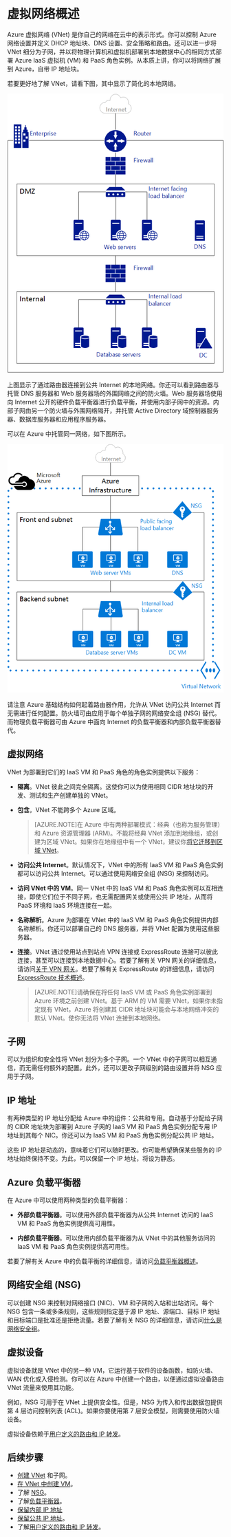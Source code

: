 <properties
   pageTitle="Azure 虚拟网络 (VNet) 概述"
   description="了解 Azure 中的虚拟网络 (VNet)"
   services="virtual-network"
   documentationCenter="na"
   authors="telmosampaio"
   manager="carolz"
   editor="tysonn" />
<tags
   ms.service="virtual-network"
   ms.date="08/05/2015"
   wacn.date="09/15/2015" />

# 虚拟网络概述

Azure 虚拟网络 (VNet) 是你自己的网络在云中的表示形式。你可以控制 Azure 网络设置并定义 DHCP 地址块、DNS 设置、安全策略和路由。还可以进一步将 VNet 细分为子网，并以将物理计算机和虚拟机部署到本地数据中心的相同方式部署 Azure IaaS 虚拟机 (VM) 和 PaaS 角色实例。从本质上讲，你可以将网络扩展到 Azure，自带 IP 地址块。

若要更好地了解 VNet，请看下图，其中显示了简化的本地网络。

![本地网络](./media/virtual-networks-overview/figure01.png)

上图显示了通过路由器连接到公共 Internet 的本地网络。你还可以看到路由器与托管 DNS 服务器和 Web 服务器场的外围网络之间的防火墙。Web 服务器场使用向 Internet 公开的硬件负载平衡器进行负载平衡，并使用内部子网中的资源。内部子网由另一个防火墙与外围网络隔开，并托管 Active Directory 域控制器服务器、数据库服务器和应用程序服务器。

可以在 Azure 中托管同一网络，如下图所示。

![Azure 虚拟网络](./media/virtual-networks-overview/figure02.png)

请注意 Azure 基础结构如何起着路由器作用，允许从 VNet 访问公共 Internet 而无需进行任何配置。防火墙可由应用于每个单独子网的网络安全组 (NSG) 替代。而物理负载平衡器可由 Azure 中面向 Internet 的负载平衡器和内部负载平衡器替代。

## 虚拟网络

VNet 为部署到它们的 IaaS VM 和 PaaS 角色的角色实例提供以下服务：

- **隔离**。VNet 彼此之间完全隔离。这使你可以为使用相同 CIDR 地址块的开发、测试和生产创建单独的 VNet。

- **包含**。VNet 不能跨多个 Azure 区域。

    >[AZURE.NOTE]在 Azure 中有两种部署模式：经典（也称为服务管理）和 Azure 资源管理器 (ARM)。不能将经典 VNet 添加到地缘组，或创建为区域 VNet。如果你在地缘组中有一个 VNet，建议你[将它迁移到区域 VNet](/documentation/articles/virtual-networks-migrate-to-regional-vnet)。

- **访问公共 Internet**。默认情况下，VNet 中的所有 IaaS VM 和 PaaS 角色实例都可以访问公共 Internet。可以通过使用网络安全组 (NSG) 来控制访问。

- **访问 VNet 中的 VM**。同一 VNet 中的 IaaS VM 和 PaaS 角色实例可以互相连接，即使它们位于不同子网，也无需配置网关或使用公共 IP 地址，从而将 PaaS 环境和 IaaS 环境连接在一起。

- **名称解析**。Azure 为部署在 VNet 中的 IaaS VM 和 PaaS 角色实例提供内部名称解析。你还可以部署自己的 DNS 服务器，并将 VNet 配置为使用这些服务器。

- **连接**。VNet 通过使用站点到站点 VPN 连接或 ExpressRoute 连接可以彼此连接，甚至可以连接到本地数据中心。若要了解有关 VPN 网关的详细信息，请访问[关于 VPN 网关](/documentation/articles/vpn-gateway-about-vpngateways)。若要了解有关 ExpressRoute 的详细信息，请访问 [ExpressRoute 技术概述](/documentation/articles/expressroute-introduction)。

    >[AZURE.NOTE]请确保在将任何 IaaS VM 或 PaaS 角色实例部署到 Azure 环境之前创建 VNet。基于 ARM 的 VM 需要 VNet，如果你未指定现有 VNet，Azure 将创建其 CIDR 地址块可能会与本地网络冲突的默认 VNet。使你无法将 VNet 连接到本地网络。

## 子网

可以为组织和安全性将 VNet 划分为多个子网。一个 VNet 中的子网可以相互通信，而无需任何额外的配置。此外，还可以更改子网级别的路由设置并将 NSG 应用于子网。

## IP 地址

有两种类型的 IP 地址分配给 Azure 中的组件：公共和专用。自动基于分配给子网的 CIDR 地址块为部署到 Azure 子网的 IaaS VM 和 PaaS 角色实例分配专用 IP 地址到其每个 NIC。你还可以为 IaaS VM 和 PaaS 角色实例分配公共 IP 地址。

这些 IP 地址是动态的，意味着它们可以随时更改。你可能希望确保某些服务的 IP 地址始终保持不变。为此，可以保留一个 IP 地址，将设为静态。

## Azure 负载平衡器

在 Azure 中可以使用两种类型的负载平衡器：

- **外部负载平衡器**。可以使用外部负载平衡器为从公共 Internet 访问的 IaaS VM 和 PaaS 角色实例提供高可用性。

- **内部负载平衡器**。可以使用内部负载平衡器为从 VNet 中的其他服务访问的 IaaS VM 和 PaaS 角色实例提供高可用性。

若要了解有关 Azure 中的负载平衡的详细信息，请访问[负载平衡器概述](/documentation/articles/load-balancer-overview)。

## 网络安全组 (NSG)

可以创建 NSG 来控制对网络接口 (NIC)、VM 和子网的入站和出站访问。每个 NSG 包含一条或多条规则，这些规则指定基于源 IP 地址、源端口、目标 IP 地址和目标端口是批准还是拒绝流量。若要了解有关 NSG 的详细信息，请访问[什么是网络安全组](/documentation/articles/virtual-networks-nsg)。

## 虚拟设备

虚拟设备就是 VNet 中的另一种 VM，它运行基于软件的设备函数，如防火墙、WAN 优化或入侵检测。你可以在 Azure 中创建一个路由，以便通过虚拟设备路由 VNet 流量来使用其功能。

例如，NSG 可用于在 VNet 上提供安全性。但是，NSG 为传入和传出数据包提供第 4 层访问控制列表 (ACL)。如果你要使用第 7 层安全模型，则需要使用防火墙设备。

虚拟设备依赖于[用户定义的路由和 IP 转发](/documentation/articles/virtual-networks-udr-overview)。

## 后续步骤

- [创建 VNet](/documentation/articles/virtual-networks-create-a-vnet) 和子网。
- [在 VNet 中创建 VM](/documentation/articles/virtual-machines-windows-tutorial)。
- 了解 [NSG](/documentation/articles/virtual-networks-nsg)。
- 了解[负载平衡器](/documentation/articles/load-balancer-overview)。
- [保留内部 IP 地址](/documentation/articles/virtual-networks-reserved-private-ip)
- [保留公共 IP 地址](/documentation/articles/virtual-networks-reserved-public-ip)。
- 了解[用户定义的路由和 IP 转发](/documentation/articles/virtual-networks-udr-overview)。

<!---HONumber=69-->
